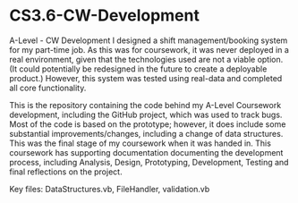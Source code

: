 # CS3.6-CW-Development
A-Level - CW Development
I designed a shift management/booking system for my part-time job. As this was for coursework, it was never deployed in a real environment, given that the technologies used are not a viable option. (It could potentially be redesigned in the future to create a deployable product.) However, this system was tested using real-data and completed all core functionality.

This is the repository containing the code behind my A-Level Coursework development, including the GitHub project, which was used to track bugs.
Most of the code is based on the prototype; however, it does include some substantial improvements/changes, including a change of data structures.
This was the final stage of my coursework when it was handed in.
This coursework has supporting documentation documenting the development process, including Analysis, Design, Prototyping, Development, Testing and final reflections on the project.

Key files: DataStructures.vb, FileHandler, validation.vb
